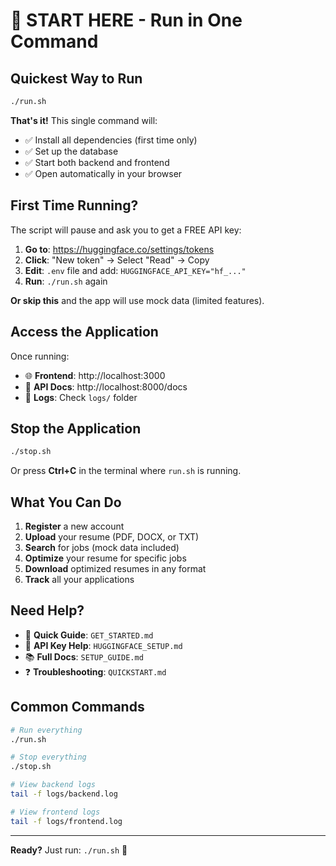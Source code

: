 # 🎯 START HERE - Run in One Command

## Quickest Way to Run

```bash
./run.sh
```

**That's it!** This single command will:
- ✅ Install all dependencies (first time only)
- ✅ Set up the database
- ✅ Start both backend and frontend
- ✅ Open automatically in your browser

## First Time Running?

The script will pause and ask you to get a FREE API key:

1. **Go to**: https://huggingface.co/settings/tokens
2. **Click**: "New token" → Select "Read" → Copy
3. **Edit**: `.env` file and add: `HUGGINGFACE_API_KEY="hf_..."`
4. **Run**: `./run.sh` again

**Or skip this** and the app will use mock data (limited features).

## Access the Application

Once running:
- 🌐 **Frontend**: http://localhost:3000
- 📡 **API Docs**: http://localhost:8000/docs
- 📝 **Logs**: Check `logs/` folder

## Stop the Application

```bash
./stop.sh
```

Or press **Ctrl+C** in the terminal where `run.sh` is running.

## What You Can Do

1. **Register** a new account
2. **Upload** your resume (PDF, DOCX, or TXT)
3. **Search** for jobs (mock data included)
4. **Optimize** your resume for specific jobs
5. **Download** optimized resumes in any format
6. **Track** all your applications

## Need Help?

- 📖 **Quick Guide**: `GET_STARTED.md`
- 🔑 **API Key Help**: `HUGGINGFACE_SETUP.md`
- 📚 **Full Docs**: `SETUP_GUIDE.md`
- ❓ **Troubleshooting**: `QUICKSTART.md`

## Common Commands

```bash
# Run everything
./run.sh

# Stop everything
./stop.sh

# View backend logs
tail -f logs/backend.log

# View frontend logs
tail -f logs/frontend.log
```

---

**Ready?** Just run: `./run.sh` 🚀

